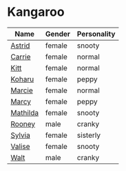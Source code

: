 # Kangaroo

|Name|Gender|Personality|
|---|---|---|
|[Astrid](github.com/lindsaygelle/animalcrossing/villager/kangaroo/astrid)|female|snooty|
|[Carrie](github.com/lindsaygelle/animalcrossing/villager/kangaroo/carrie)|female|normal|
|[Kitt](github.com/lindsaygelle/animalcrossing/villager/kangaroo/kitt)|female|normal|
|[Koharu](github.com/lindsaygelle/animalcrossing/villager/kangaroo/koharu)|female|peppy|
|[Marcie](github.com/lindsaygelle/animalcrossing/villager/kangaroo/marcie)|female|normal|
|[Marcy](github.com/lindsaygelle/animalcrossing/villager/kangaroo/marcy)|female|peppy|
|[Mathilda](github.com/lindsaygelle/animalcrossing/villager/kangaroo/mathilda)|female|snooty|
|[Rooney](github.com/lindsaygelle/animalcrossing/villager/kangaroo/rooney)|male|cranky|
|[Sylvia](github.com/lindsaygelle/animalcrossing/villager/kangaroo/sylvia)|female|sisterly|
|[Valise](github.com/lindsaygelle/animalcrossing/villager/kangaroo/valise)|female|snooty|
|[Walt](github.com/lindsaygelle/animalcrossing/villager/kangaroo/walt)|male|cranky|

